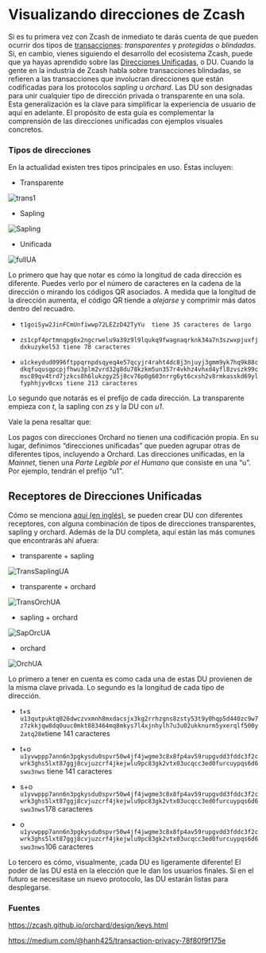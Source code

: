 # Visualizando direcciones de Zcash

Si es tu primera vez con Zcash de inmediato te darás cuenta de que pueden ocurrir dos tipos de [transacciones](#): *transparentes* y *protegidas o blindadas.* Si, en cambio, vienes siguiendo el desarrollo del ecosistema Zcash, puede que ya hayas aprendido sobre las [Direcciones Unificadas](https://electriccoin.co/blog/unified-addresses-in-zcash-explained/), o DU. Cuando la gente en la industria de Zcash habla sobre transacciones blindadas, se refieren a las transacciones que involucran direcciones que están codificadas para los protocolos *sapling* u *orchard*. Las DU son designadas para unir cualquier tipo de dirección privada o transparente en una sola. Esta generalización es la clave para simplificar la experiencia de usuario de aquí en adelante. El propósito de esta guía es complementar la comprensión de las direcciones unificadas con ejemplos visuales concretos.

### Tipos de direcciones

En la actualidad existen tres tipos principales en uso. Éstas incluyen:

- Transparente

![trans1](https://user-images.githubusercontent.com/81990132/219261771-a9957ec3-2841-4073-9cfd-1db9d6356693.png)

- Sapling

![Sapling](https://user-images.githubusercontent.com/81990132/219261784-1a617e70-f588-4eed-96bf-f0789d7af58a.png)

- Unificada

![fullUA](https://user-images.githubusercontent.com/81990132/219261794-bcc79db6-4dc6-4c6a-867b-3717b81e6b71.png)

Lo primero que hay que notar es cómo la longitud de cada dirección es diferente. Puedes verlo por el número de caracteres en la cadena de la dirección o mirando los códigos QR asociados. A medida que la longitud de la dirección aumenta, el código QR tiende a *alejarse* y comprimir más datos dentro del recuadro.

- `t1goiSyw2JinFCmUnfiwwp72LEZzD42TyYu  tiene 35 caracteres de largo`
    
- `zs1cpf4prtmnqpg6x2ngcrwelu9a39z9l9lqukq9fwagnaqrknk34a7n3szwxpjuxfjdxkuzykel53 tiene 78 caracteres`
    
- `u1ckeydud0996ftppqrnpdsqyeq4e57qcyjr4raht4dc8j3njuyj3gmm9yk7hq9k88cdkqfuqusgpcpjfhwu3plm2vrd32g8du78kzkm5un357r4vkhz4vhxd4yfl8zvszk99cmsc89qv4trd7jzkcs8h6lukzgy25j8cv76p0g603nrrg6yt6cxsh2v8rmkasskd69ylfyphhjyv0cxs tiene 213 caracteres`
    

Lo segundo que notarás es el prefijo de cada dirección. La transparente empieza con *t*, la sapling con *zs* y la DU con *u1*.

Vale la pena resaltar que:

Los pagos con direcciones Orchard no tienen una codificación propia. En su lugar, definimos “direcciones unificadas” que pueden agrupar otras de diferentes tipos, incluyendo a Orchard. Las direcciones unificadas, en la *Mainnet*, tienen una *Parte Legible por el Humano* que consiste en una “u”. Por ejemplo, tendrán el prefijo “u1”.

## Receptores de Direcciones Unificadas

Cómo se menciona [aquí (en inglés)](https://medium.com/@hanh425/transaction-privacy-78f80f9f175e), se pueden crear DU con diferentes receptores, con alguna combinación de tipos de direcciones transparentes, sapling y orchard. Además de la DU completa, aquí están las más comunes que encontrarás ahí afuera:

- transparente + sapling

![TransSaplingUA](https://user-images.githubusercontent.com/81990132/219267475-38ad1419-0aac-4205-b18e-6873283f9d85.png)
    
- transparente + orchard

![TransOrchUA](https://user-images.githubusercontent.com/81990132/219267496-90db21ff-f4e1-4a50-8f2a-1a71d995652a.png)
    
- sapling + orchard

![SapOrcUA](https://user-images.githubusercontent.com/81990132/219267520-6b731ec2-e911-4469-acc5-c39d4addcac2.png)

- orchard

![OrchUA](https://user-images.githubusercontent.com/81990132/219267538-1a748fff-4034-4559-96ac-182723409b3a.png)


Lo primero a tener en cuenta es como cada una de estas DU provienen de la misma clave privada. Lo segundo es la longitud de cada tipo de dirección.

- t+s
    `u13qutpuktq026dwczvxmnh8mxdacsjx3kg2rrhzgns8zsty53t9y0hqp5d440zc9w7z7zkkjqw8dq0uuc0mkt883464mq8mkys7l4xjnhylh7u3u02ukknurm5yxerqlf500y2atq28e`tiene 141 caracteres
    
- t+o `u1yvwppp7ann6n3pgkysdu0spvr50w4jf4jwgme3c8x8fp4av59rupgvdd3fddc3f2cwrk3ghs5lxt87ggj8cvjuzcrf4jkejwlu9pc83gk2vtx03ucqcc3ed0furcuypqs6d6swu3nws`
    tiene 141 caracteres
    
- s+o
    `u1yvwppp7ann6n3pgkysdu0spvr50w4jf4jwgme3c8x8fp4av59rupgvdd3fddc3f2cwrk3ghs5lxt87ggj8cvjuzcrf4jkejwlu9pc83gk2vtx03ucqcc3ed0furcuypqs6d6swu3nws`178 caracteres
    
- o
    `u1yvwppp7ann6n3pgkysdu0spvr50w4jf4jwgme3c8x8fp4av59rupgvdd3fddc3f2cwrk3ghs5lxt87ggj8cvjuzcrf4jkejwlu9pc83gk2vtx03ucqcc3ed0furcuypqs6d6swu3nws`106 caracteres
    

Lo tercero es cómo, visualmente, ¡cada DU es ligeramente diferente! El poder de las DU está en la elección que le dan los usuarios finales. Si en el futuro se necesitase un nuevo protocolo, las DU estarán listas para desplegarse.

### Fuentes

https://zcash.github.io/orchard/design/keys.html

https://medium.com/@hanh425/transaction-privacy-78f80f9f175e
